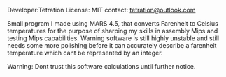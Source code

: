 Developer:Tetration 
License: MIT
contact: tetration@outlook.com

Small program I made using MARS 4.5, that converts Farenheit to Celsius temperatures for the purpose of sharping my skills in assembly Mips and testing Mips capabilities. Warning software is still highly unstable and still needs some more polishing before it can accurately describe a farenheit temperature which cant be represented by an integer.

Warning: Dont trust this software calculations until further notice.
